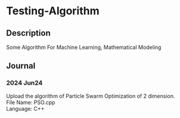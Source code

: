# Testing-Algorithm
## Description
Some Algorithm For Machine Learning, Mathematical Modeling
## Journal
### 2024 Jun24
Upload the algorithm of Particle Swarm Optimization of 2 dimension.  
File Name: PSO.cpp  
Language: C++  
